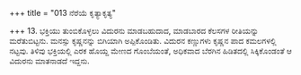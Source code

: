 +++
title = "013 ನೆರೆಯೆ ಕೃತ್ಯಾಕೃತ್ಯ"

+++
13. ಭಕ್ತಿಯು ತುಂಬಿಕೊಳ್ಳಲು ವಿದುರನು ಮಾಡಬಹುದಾದ, ಮಾಡಬಾರದ ಕೆಲಸಗಳ ರೀತಿಯನ್ನು ಮರೆತುಬಿಟ್ಟನು. ಮನಸ್ಸು ಕೃಷ್ಣನನ್ನು ಬಿಗಿಯಾಗಿ ಅಪ್ಪಿಕೊಂಡಿತು.  ವಿದುರನ ಕಣ್ಣುಗಳು ಕೃಷ್ಣನ ಪಾದ ಕಮಲಗಳಲ್ಲಿ ನಟ್ಟವು. ತಿಳಿವು ಭಕ್ತಿಯಲ್ಲಿ ಎರಕ ಹೊಯ್ದ ಮೇಣದ ಗೊಂಬೆಯಂತೆ, ಅಧಿಕವಾದ ಬೆರಗಿನ ಹಿಡಿತದಲ್ಲಿ ಸಿಕ್ಕಿಕೊಂಡಂತೆ ಆ ವಿದುರನು ಮಾತನಾಡದೆ ಇದ್ದನು.
